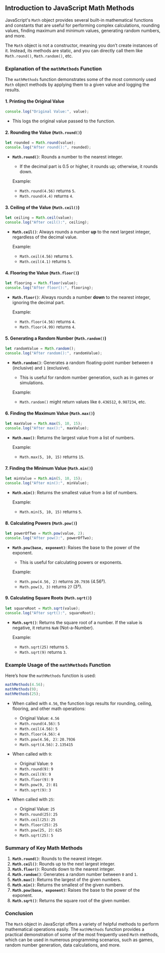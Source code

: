 ## **Introduction to JavaScript Math Methods**

JavaScript's `Math` object provides several built-in mathematical functions and constants that are useful for performing complex calculations, rounding values, finding maximum and minimum values, generating random numbers, and more.

The `Math` object is not a constructor, meaning you don’t create instances of it. Instead, its methods are static, and you can directly call them like `Math.round()`, `Math.random()`, etc.

### **Explanation of the `mathMethods` Function**

The `mathMethods` function demonstrates some of the most commonly used `Math` object methods by applying them to a given value and logging the results.

#### 1. **Printing the Original Value**
```javascript
console.log("Original Value:", value);
```
- This logs the original value passed to the function.

#### 2. **Rounding the Value (`Math.round()`)**
```javascript
let rounded = Math.round(value);
console.log("After round():", rounded);
```
- **`Math.round()`**: Rounds a number to the nearest integer.
  - If the decimal part is 0.5 or higher, it rounds up; otherwise, it rounds down.
  
  Example:
  - `Math.round(4.56)` returns `5`.
  - `Math.round(4.4)` returns `4`.

#### 3. **Ceiling of the Value (`Math.ceil()`)**
```javascript
let ceiling = Math.ceil(value);
console.log("After ceil():", ceiling);
```
- **`Math.ceil()`**: Always rounds a number **up** to the next largest integer, regardless of the decimal value.
  
  Example:
  - `Math.ceil(4.56)` returns `5`.
  - `Math.ceil(4.1)` returns `5`.

#### 4. **Flooring the Value (`Math.floor()`)**
```javascript
let flooring = Math.floor(value);
console.log("After floor():", flooring);
```
- **`Math.floor()`**: Always rounds a number **down** to the nearest integer, ignoring the decimal part.
  
  Example:
  - `Math.floor(4.56)` returns `4`.
  - `Math.floor(4.99)` returns `4`.

#### 5. **Generating a Random Number (`Math.random()`)**
```javascript
let randomValue = Math.random();
console.log("After random():", randomValue);
```
- **`Math.random()`**: Generates a random floating-point number between `0` (inclusive) and `1` (exclusive).
  - This is useful for random number generation, such as in games or simulations.
  
  Example:
  - `Math.random()` might return values like `0.436512`, `0.987234`, etc.

#### 6. **Finding the Maximum Value (`Math.max()`)**
```javascript
let maxValue = Math.max(5, 10, 15);
console.log("After max():", maxValue);
```
- **`Math.max()`**: Returns the largest value from a list of numbers.
  
  Example:
  - `Math.max(5, 10, 15)` returns `15`.

#### 7. **Finding the Minimum Value (`Math.min()`)**
```javascript
let minValue = Math.min(5, 10, 15);
console.log("After min():", minValue);
```
- **`Math.min()`**: Returns the smallest value from a list of numbers.
  
  Example:
  - `Math.min(5, 10, 15)` returns `5`.

#### 8. **Calculating Powers (`Math.pow()`)**
```javascript
let powerOfTwo = Math.pow(value, 2);
console.log("After pow():", powerOfTwo);
```
- **`Math.pow(base, exponent)`**: Raises the base to the power of the exponent.
  - This is useful for calculating powers or exponents.
  
  Example:
  - `Math.pow(4.56, 2)` returns `20.7936` (4.56²).
  - `Math.pow(3, 3)` returns `27` (3³).

#### 9. **Calculating Square Roots (`Math.sqrt()`)**
```javascript
let squareRoot = Math.sqrt(value);
console.log("After sqrt():", squareRoot);
```
- **`Math.sqrt()`**: Returns the square root of a number. If the value is negative, it returns `NaN` (Not-a-Number).
  
  Example:
  - `Math.sqrt(25)` returns `5`.
  - `Math.sqrt(9)` returns `3`.

### **Example Usage of the `mathMethods` Function**

Here’s how the `mathMethods` function is used:

```javascript
mathMethods(4.56);
mathMethods(9);
mathMethods(25);
```

- When called with `4.56`, the function logs results for rounding, ceiling, flooring, and other math operations:
  - Original Value: `4.56`
  - `Math.round(4.56)`: `5`
  - `Math.ceil(4.56)`: `5`
  - `Math.floor(4.56)`: `4`
  - `Math.pow(4.56, 2)`: `20.7936`
  - `Math.sqrt(4.56)`: `2.135415`

- When called with `9`:
  - Original Value: `9`
  - `Math.round(9)`: `9`
  - `Math.ceil(9)`: `9`
  - `Math.floor(9)`: `9`
  - `Math.pow(9, 2)`: `81`
  - `Math.sqrt(9)`: `3`

- When called with `25`:
  - Original Value: `25`
  - `Math.round(25)`: `25`
  - `Math.ceil(25)`: `25`
  - `Math.floor(25)`: `25`
  - `Math.pow(25, 2)`: `625`
  - `Math.sqrt(25)`: `5`

### **Summary of Key Math Methods**

1. **`Math.round()`**: Rounds to the nearest integer.
2. **`Math.ceil()`**: Rounds up to the next largest integer.
3. **`Math.floor()`**: Rounds down to the nearest integer.
4. **`Math.random()`**: Generates a random number between `0` and `1`.
5. **`Math.max()`**: Returns the largest of the given numbers.
6. **`Math.min()`**: Returns the smallest of the given numbers.
7. **`Math.pow(base, exponent)`**: Raises the base to the power of the exponent.
8. **`Math.sqrt()`**: Returns the square root of the given number.

### **Conclusion**

The `Math` object in JavaScript offers a variety of helpful methods to perform mathematical operations easily. The `mathMethods` function provides a practical demonstration of some of the most frequently used `Math` methods, which can be used in numerous programming scenarios, such as games, random number generation, data calculations, and more.